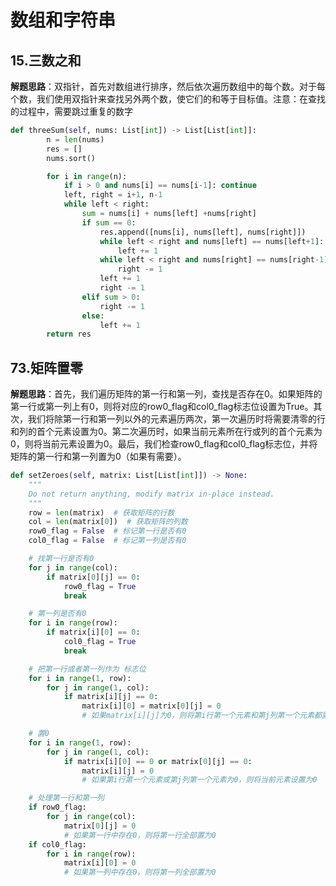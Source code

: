 # 数组和字符串
## 15.三数之和
**解题思路**：双指针，首先对数组进行排序，然后依次遍历数组中的每个数。对于每个数，我们使用双指针来查找另外两个数，使它们的和等于目标值。注意：在查找的过程中，需要跳过重复的数字
```Python
def threeSum(self, nums: List[int]) -> List[List[int]]:
        n = len(nums)
        res = []
        nums.sort()

        for i in range(n):
            if i > 0 and nums[i] == nums[i-1]: continue
            left, right = i+1, n-1
            while left < right:
                sum = nums[i] + nums[left] +nums[right]
                if sum == 0:
                    res.append([nums[i], nums[left], nums[right]])
                    while left < right and nums[left] == nums[left+1]:
                        left += 1
                    while left < right and nums[right] == nums[right-1]:
                        right -= 1
                    left += 1
                    right -= 1
                elif sum > 0:
                    right -= 1
                else:
                    left += 1
        return res
```

## 73.矩阵置零
**解题思路**：首先，我们遍历矩阵的第一行和第一列，查找是否存在0。如果矩阵的第一行或第一列上有0，则将对应的row0_flag和col0_flag标志位设置为True。其次，我们将除第一行和第一列以外的元素遍历两次，第一次遍历时将需要清零的行和列的首个元素设置为0。第二次遍历时，如果当前元素所在行或列的首个元素为0，则将当前元素设置为0。最后，我们检查row0_flag和col0_flag标志位，并将矩阵的第一行和第一列置为0（如果有需要）。
```Python
def setZeroes(self, matrix: List[List[int]]) -> None:
    """
    Do not return anything, modify matrix in-place instead.
    """
    row = len(matrix)  # 获取矩阵的行数
    col = len(matrix[0])  # 获取矩阵的列数
    row0_flag = False  # 标记第一行是否有0
    col0_flag = False  # 标记第一列是否有0

    # 找第一行是否有0
    for j in range(col):
        if matrix[0][j] == 0:
            row0_flag = True
            break

    # 第一列是否有0
    for i in range(row):
        if matrix[i][0] == 0:
            col0_flag = True
            break

    # 把第一行或者第一列作为 标志位
    for i in range(1, row):
        for j in range(1, col):
            if matrix[i][j] == 0:
                matrix[i][0] = matrix[0][j] = 0
                # 如果matrix[i][j]为0，则将第i行第一个元素和第j列第一个元素都置为0

    # 置0
    for i in range(1, row):
        for j in range(1, col):
            if matrix[i][0] == 0 or matrix[0][j] == 0:
                matrix[i][j] = 0
                # 如果第i行第一个元素或第j列第一个元素为0，则将当前元素设置为0

    # 处理第一行和第一列
    if row0_flag:
        for j in range(col):
            matrix[0][j] = 0
            # 如果第一行中存在0，则将第一行全部置为0
    if col0_flag:
        for i in range(row):
            matrix[i][0] = 0
            # 如果第一列中存在0，则将第一列全部置为0

```
